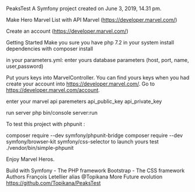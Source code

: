 PeaksTest
A Symfony project created on June 3, 2019, 14.31 pm.

Make Hero Marvel List with API Marvel (https://developer.marvel.com/)

Create an account (https://developer.marvel.com/)

Getting Started
Make you sure you have php 7.2 in your system
install dependencies with composer install

in your parameters.yml:
enter yours database parameters (host, port, name, user,password)

Put yours keys into MarvelController. You can find yours keys when you had create your account into https://developer.marvel.com/. Go to https://developer.marvel.com/account.

enter your marvel api paremeters
api_public_key
api_private_key

run server
php bin/console server:run

To test this project with phpunit :

composer require --dev symfony/phpunit-bridge
composer require --dev symfony/browser-kit symfony/css-selector
to launch yours test 
./vendor/bin/simple-phpunit

Enjoy Marvel Heros.

Build with
Symfony - The PHP framework
Bootstrap - The CSS framework
Authors
François Letellier alias @Topikana
More
Future evolution https://github.com/Topikana/PeaksTest
